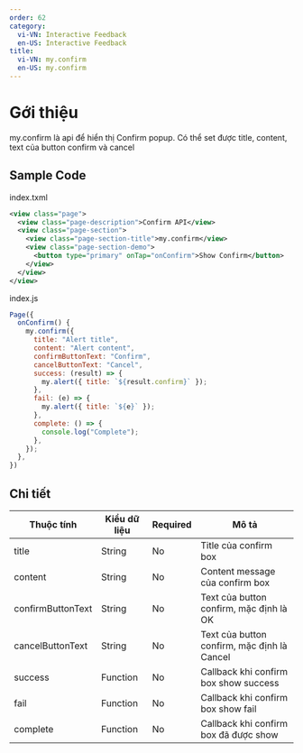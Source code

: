 ```yaml
---
order: 62
category:
  vi-VN: Interactive Feedback
  en-US: Interactive Feedback
title: 
  vi-VN: my.confirm
  en-US: my.confirm
---
```


# Gới thiệu
my.confirm là api để hiển thị Confirm popup. Có thể set được title, content, text của button confirm và cancel
## Sample Code

index.txml
```xml
<view class="page">
  <view class="page-description">Confirm API</view>
  <view class="page-section">
    <view class="page-section-title">my.confirm</view>
    <view class="page-section-demo">
      <button type="primary" onTap="onConfirm">Show Confirm</button>
    </view>
  </view>
</view>
```

index.js
```js
Page({
  onConfirm() {
    my.confirm({
      title: "Alert title",
      content: "Alert content",
      confirmButtonText: "Confirm",
      cancelButtonText: "Cancel",
      success: (result) => {
        my.alert({ title: `${result.confirm}` });
      },
      fail: (e) => {
        my.alert({ title: `${e}` });
      },
      complete: () => {
        console.log("Complete");
      },
    });
  },
})
```

## Chi tiết
| Thuộc tính     | Kiểu dữ liệu  | Required | Mô tả |
| ------- | --------------- | ------- | --------------- |
| title | String | No | Title của confirm box |
| content | String | No | Content message của confirm box |
| confirmButtonText | String | No | Text của button confirm, mặc định là OK |
| cancelButtonText | String | No | Text của button confirm, mặc định là Cancel |
| success | Function | No | Callback khi confirm box show success |
| fail | Function | No | Callback khi confirm box show fail |
| complete | Function | No | Callback khi confirm box đã được show |
